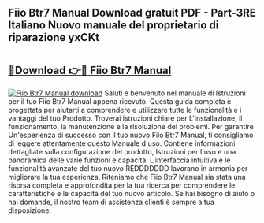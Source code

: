 ## Fiio Btr7 Manual Download gratuit PDF - Part-3RE Italiano Nuovo manuale del proprietario di riparazione yxCKt

# <h2><a href="http://dfdontn.blite.top/?on=Fiio+Btr7+Manual">🔗Download 👉🔴 Fiio Btr7 Manual</a></h2>

[![Fiio Btr7 Manual download](https://i.imgur.com/lujVjoI.png)](http://dfdontn.blite.top/?on=Fiio+Btr7+Manual)
Saluti e benvenuto nel manuale di Istruzioni per il tuo Fiio Btr7 Manual appena ricevuto. Questa guida completa è progettata per aiutarti a comprendere e utilizzare tutte le funzionalità e i vantaggi del tuo Prodotto. Troverai istruzioni chiare per L'installazione, il funzionamento, la manutenzione e la risoluzione dei problemi. Per garantire Un'esperienza di successo con il tuo nuovo Fiio Btr7 Manual, ti consigliamo di leggere attentamente questo Manuale d'uso. Contiene informazioni dettagliate sulla configurazione del prodotto, Istruzioni per l'uso e una panoramica delle varie funzioni e capacità. L'interfaccia intuitiva e le funzionalità avanzate del tuo nuovo REDDDDDDD lavorano in armonia per migliorare la tua esperienza. Riteniamo che Fiio Btr7 Manual sia stata una risorsa completa e approfondita per la tua ricerca per comprendere le caratteristiche e le capacità del tuo nuovo articolo. Se hai bisogno di aiuto o hai domande, il nostro team di assistenza clienti è sempre a tua disposizione.
